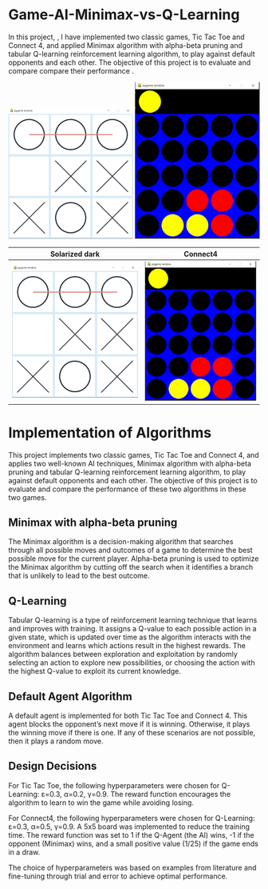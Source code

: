# Game-AI-Minimax-vs-Q-Learning
In this project, , I have implemented two classic games, Tic Tac Toe and Connect 4, and applied Minimax algorithm with alpha-beta pruning and tabular Q-learning reinforcement learning algorithm, to play against default opponents and each other. The objective of this project is to evaluate and compare compare their performance .
<br/>
<!-- <p align="center"> -->
  <img src="tic_tac_toe.png" alt="Tic Tac Toe" width="250"/>
<!-- </p> -->
<!-- <br/> -->
<!-- <p align="center"> -->
  <img src="connect4.png" alt="Connect 4" width="250"/>
<!-- </p> -->

Solarized dark        |  Connect4
:-------------------------:|:-------------------------:
![](tic_tac_toe.png)  |  ![](connect4.png)

# Implementation of Algorithms
This project implements two classic games, Tic Tac Toe and Connect 4, and applies two well-known AI techniques, Minimax algorithm with alpha-beta pruning and tabular Q-learning reinforcement learning algorithm, to play against default opponents and each other. The objective of this project is to evaluate and compare the performance of these two algorithms in these two games.

## Minimax with alpha-beta pruning
The Minimax algorithm is a decision-making algorithm that searches through all possible moves and outcomes of a game to determine the best possible move for the current player. Alpha-beta pruning is used to optimize the Minimax algorithm by cutting off the search when it identifies a branch that is unlikely to lead to the best outcome.

## Q-Learning
Tabular Q-learning is a type of reinforcement learning technique that learns and improves with training. It assigns a Q-value to each possible action in a given state, which is updated over time as the algorithm interacts with the environment and learns which actions result in the highest rewards. The algorithm balances between exploration and exploitation by randomly selecting an action to explore new possibilities, or choosing the action with the highest Q-value to exploit its current knowledge.

## Default Agent Algorithm
A default agent is implemented for both Tic Tac Toe and Connect 4. This agent blocks the opponent’s next move if it is winning. Otherwise, it plays the winning move if there is one. If any of these scenarios are not possible, then it plays a random move.

## Design Decisions
For Tic Tac Toe, the following hyperparameters were chosen for Q-Learning: ε=0.3, α=0.2, γ=0.9. The reward function encourages the algorithm to learn to win the game while avoiding losing.

For Connect4, the following hyperparameters were chosen for Q-Learning: ε=0.3, α=0.5, γ=0.9. A 5x5 board was implemented to reduce the training time. The reward function was set to 1 if the Q-Agent (the AI) wins, -1 if the opponent (Minimax) wins, and a small positive value (1/25) if the game ends in a draw.

The choice of hyperparameters was based on examples from literature and fine-tuning through trial and error to achieve optimal performance.



